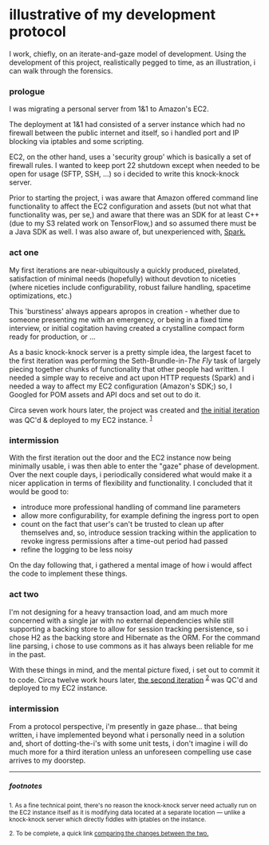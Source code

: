 # illustrative of my development protocol

I work, chiefly, on an iterate-and-gaze model of development. Using the development of this project, realistically pegged to time, as an illustration, i can walk through the forensics.


### prologue

I was migrating a personal server from 1&1 to Amazon's EC2.

The deployment at 1&1 had consisted of a server instance which had no firewall between the public internet and itself, so i handled port and IP blocking via iptables and some scripting.

EC2, on the other hand, uses a 'security group' which is basically a set of firewall rules. I wanted to keep port 22 shutdown except when needed to be open for usage (SFTP, SSH, ...) so i decided to write this knock-knock server.

Prior to starting the project, i was aware that Amazon offered command line functionality to affect the EC2 configuration and assets (but not what that functionality was, per se,) and aware that there was an SDK for at least C++ (due to my S3 related work on TensorFlow,) and so assumed there must be a Java SDK as well. I was also aware of, but unexperienced with, [Spark.](http://sparkjava.com/)

### act one

My first iterations are near-ubiquitously a quickly produced, pixelated, satisfaction of minimal needs (hopefully) without devotion to niceties (where niceties include configurability, robust failure handling, spacetime optimizations, etc.)

This 'burstiness' always appears apropos in creation - whether due to someone presenting me with an emergency, or being in a fixed time interview, or initial cogitation having created a crystalline compact form ready for production, or &hellip;

As a basic knock-knock server is a pretty simple idea, the largest facet to the first iteration was performing the Seth-Brundle-in-*The Fly* task of largely piecing together chunks of functionality that other people had written. I needed a simple way to receive and act upon HTTP requests (Spark) and i needed a way to affect my EC2 configuration (Amazon's SDK;) so, I Googled for POM assets and API docs and set out to do it.

Circa seven work hours later, the project was created and [the initial iteration](https://github.com/quaeler/ec2-knock-knock/releases/tag/v0.8) was QC'd & deployed to my EC2 instance. <sup>[1](#footnotes)</sup>

### intermission

With the first iteration out the door and the EC2 instance now being minimally usable, i was then able to enter the "gaze" phase of development. Over the next couple days, i periodically considered what would make it a nicer application in terms of flexibility and functionality. I concluded that it would be good to:
* introduce more professional handling of command line parameters
* allow more configurability, for example defining the ingress port to open
* count on the fact that user's can't be trusted to clean up after themselves and, so, introduce session tracking within the application to revoke ingress permissions after a time-out period had passed
* refine the logging to be less noisy

On the day following that, i gathered a mental image of how i would affect the code to implement these things.

### act two

I'm not designing for a heavy transaction load, and am much more concerned with a single jar with no external dependencies while still supporting a backing store to allow for session tracking persistence, so i chose H2 as the backing store and Hibernate as the ORM. For the command line parsing, i chose to use commons as it has always been reliable for me in the past.

With these things in mind, and the mental picture fixed, i set out to commit it to code. Circa twelve work hours later, [the second iteration](https://github.com/quaeler/ec2-knock-knock/releases/tag/v0.9) <sup>[2](#footnotes)</sup> was QC'd and deployed to my EC2 instance.

### intermission

From a protocol perspective, i'm presently in gaze phase&hellip; that being written, i have implemented beyond what i personally need in a solution and, short of dotting-the-i's with some unit tests, i don't imagine i will do much more for a third iteration unless an unforeseen compelling use case arrives to my doorstep.

***

##### <a name="footnotes"></a>footnotes

<small>1. As a fine technical point, there's no reason the knock-knock server need actually run on the EC2 instance itself as it is modifying data located at a separate location — unlike a knock-knock server which directly fiddles with iptables on the instance.</small>

<small>2. To be complete, a quick link [comparing the changes between the two.](https://github.com/quaeler/ec2-knock-knock/compare/v0.8...v0.9)</small>
